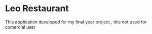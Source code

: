 # Leo Restaurant

This application developed for my final year project , this not used for comercial user 
